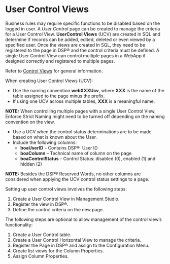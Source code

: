 # User Control Views

Business rules may require specific functions to be disabled based on
the logged in user. A *User Control* page can be created to manage the
criteria for a User Control View. **UserControl Views** (UCV) are
created in SQL and determine if records can be added, edited, deleted or
even viewed by a specified user. Once the views are created in SQL, they
need to be registered to the page in DSP® and the control criteria must
be defined. A single User Control View can control multiple pages in a
WebApp if designed correctly and registered to multiple pages.

Refer to [Control Views](Control_Views.htm) for general information.

When creating User Control Views (UCV):

  - Use the naming convention **webXXXUcv**, where **XXX** is the name
    of the table assigned to the page minus the prefix.
  - If using one UCV across multiple tables, **XXX** is a meaningful
    name.

**NOTE:** When controlling multiple pages with a single User Control
View, Enforce Strict Naming might need to be turned off depending on the
naming convention on the view.

  - Use a UCV when the control status determinations are to be made
    based on what is known about the User.
  - Include the following columns:
      - **boaUserID** – Contains DSP®  User ID
      - **boaColumn** – Technical name of column on the page
      - **boaControlStatus** – Control Status: disabled (0), enabled (1)
        and hidden (2)

**NOTE:** Besides the DSP® Reserved Words, no other columns are
considered when applying the UCV control status settings to a page.

Setting up user control views involves the following steps:

1.  Create a User Control View in Management Studio.
2.  Register the view in DSP®.
3.  Define the control criteria on the new page.

The following steps are optional to allow management of the control
view’s functionality:

1.  Create a User Control table.
2.  Create a User Control Horizontal View to manage the criteria.
3.  Register the Page in DSP® and assign to the Configuration Menu.
4.  Create list views for the Column Properties.
5.  Assign Column Properties.
